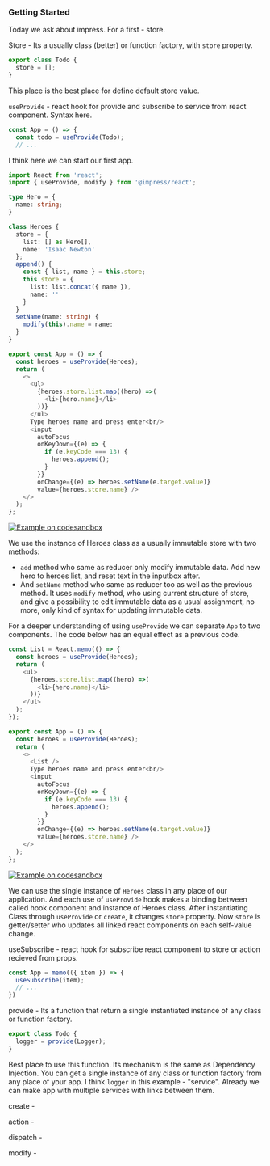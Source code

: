 ### Getting Started

Today we ask about impress. For a first - store.

Store - Its a usually class (better) or function factory, with `store` property.
```typescript
export class Todo {
  store = [];
}
```
This place is the best place for define default store value.

`useProvide` - react hook for provide and subscribe to service from react component. Syntax here.
```typescript
const App = () => {
  const todo = useProvide(Todo);
  // ...
```

I think here we can start our first app.

```typescript
import React from 'react';
import { useProvide, modify } from '@impress/react';

type Hero = {
  name: string;
}

class Heroes {
  store = {
    list: [] as Hero[],
    name: 'Isaac Newton'
  };
  append() {
    const { list, name } = this.store;
    this.store = {
      list: list.concat({ name }),
      name: ''
    }
  }
  setName(name: string) {
    modify(this).name = name;
  }
}

export const App = () => {
  const heroes = useProvide(Heroes);
  return (
    <>
      <ul>
        {heroes.store.list.map((hero) =>(
          <li>{hero.name}</li>
        ))}
      </ul>
      Type heroes name and press enter<br/>
      <input
        autoFocus
        onKeyDown={(e) => {
          if (e.keyCode === 13) {
            heroes.append();
          }
        }}
        onChange={(e) => heroes.setName(e.target.value)}
        value={heroes.store.name} />
    </>
  );
};
```
[![Example on codesandbox](https://codesandbox.io/static/img/play-codesandbox.svg)](https://codesandbox.io/s/github/betula/impress/tree/master/docs/code/heroes)

We use the instance of Heroes class as a usually immutable store with two methods:
- `add` method who same as reducer only modify immutable data. Add new hero to heroes list, and reset text in the inputbox after.
- And `setName` method who same as reducer too as well as the previous method. It uses `modify` method, who using current structure of store, and give a possibility to edit immutable data as a usual assignment, no more, only kind of syntax for updating immutable data.

For a deeper understanding of using `useProvide` we can separate `App` to two components. The code below has an equal effect as a previous code.
```typescript
const List = React.memo(() => {
  const heroes = useProvide(Heroes);
  return (
    <ul>
      {heroes.store.list.map((hero) =>(
        <li>{hero.name}</li>
      ))}
    </ul>
  );
});

export const App = () => {
  const heroes = useProvide(Heroes);
  return (
    <>
      <List />
      Type heroes name and press enter<br/>
      <input
        autoFocus
        onKeyDown={(e) => {
          if (e.keyCode === 13) {
            heroes.append();
          }
        }}
        onChange={(e) => heroes.setName(e.target.value)}
        value={heroes.store.name} />
    </>
  );
};
```
[![Example on codesandbox](https://codesandbox.io/static/img/play-codesandbox.svg)](https://codesandbox.io/s/github/betula/impress/tree/master/docs/code/heroes-2)

We can use the single instance of `Heroes` class in any place of our application. And each use of `useProvide` hook makes a binding between called hook component and instance of Heroes class. After instantiating Class through `useProvide` or `create`, it changes `store` property. Now `store` is getter/setter who updates all linked react components on each self-value change.

useSubscribe - react hook for subscribe react component to store or action recieved from props.
```typescript
const App = memo(({ item }) => {
  useSubscribe(item);
  // ...
})
```

provide - Its a function that return a single instantiated instance of any class or function factory.
```typescript
export class Todo {
  logger = provide(Logger);
}
```
Best place to use this function. Its mechanism is the same as Dependency Injection. You can get a single instance of any class or function factory from any place of your app. I think `logger` in this example - "service". Already we can make app with multiple services with links between them.

create -

action -

dispatch -

modify -
